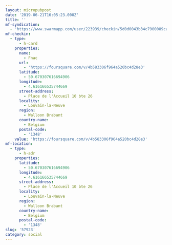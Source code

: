 ```yaml
---
layout: micropubpost
date: '2019-06-21T16:05:23.000Z'
title: ''
mf-syndication:
  - 'https://www.swarmapp.com/user/223939/checkin/5d0d0043b34c7900089cac92'
mf-checkin:
  - type:
      - h-card
    properties:
      name:
        - Fnac
      url:
        - 'https://foursquare.com/v/4b583306f964a520bc4d28e3'
      latitude:
        - 50.670307616694906
      longitude:
        - 4.616166535744669
      street-address:
        - Place de l'Accueil 10 bte 26
      locality:
        - Louvain-la-Neuve
      region:
        - Walloon Brabant
      country-name:
        - Belgium
      postal-code:
        - '1348'
    value: 'https://foursquare.com/v/4b583306f964a520bc4d28e3'
mf-location:
  - type:
      - h-adr
    properties:
      latitude:
        - 50.670307616694906
      longitude:
        - 4.616166535744669
      street-address:
        - Place de l'Accueil 10 bte 26
      locality:
        - Louvain-la-Neuve
      region:
        - Walloon Brabant
      country-name:
        - Belgium
      postal-code:
        - '1348'
slug: '57923'
category: social
---
```

